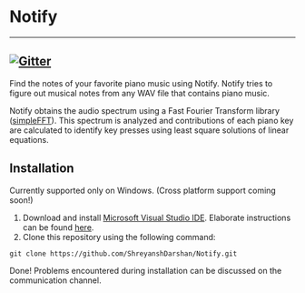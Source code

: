 # Notify
----
[![Gitter](https://badges.gitter.im/notify_music/community.svg)](https://gitter.im/notify_music/community?utm_source=badge&utm_medium=badge&utm_campaign=pr-badge)
----
Find the notes of your favorite piano music using Notify.
Notify tries to figure out musical notes from any WAV file that contains piano music.

Notify obtains the audio spectrum using a Fast Fourier Transform library ([simpleFFT](https://github.com/d1vanov/Simple-FFT)). This spectrum is analyzed and contributions of each piano key are calculated to identify key presses using least square solutions of linear equations.

## Installation

Currently supported only on Windows.
(Cross platform support coming soon!)

 1. Download and install [Microsoft Visual Studio IDE](https://visualstudio.microsoft.com/). Elaborate instructions can be found [here](https://tutorials.visualstudio.com/cpp-console/install).
 2. Clone this repository using the following command:
````
git clone https://github.com/ShreyanshDarshan/Notify.git
````
Done! Problems encountered during installation can be discussed on the communication channel.
